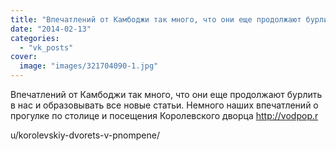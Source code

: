 ```yaml
---
title: "Впечатлений от Камбоджи так много, что они еще продолжают бурлить в нас и образовывать все новые ста..."
date: "2014-02-13"
categories: 
  - "vk_posts"
cover:
  image: "images/321704090-1.jpg"
---
```


Впечатлений от Камбоджи так много, что они еще продолжают бурлить в нас и образовывать все новые статьи. Немного наших впечатлений о прогулке по столице и посещения Королевского дворца http://vodpop.r

<!--more--> u/korolevskiy-dvorets-v-pnompene/
